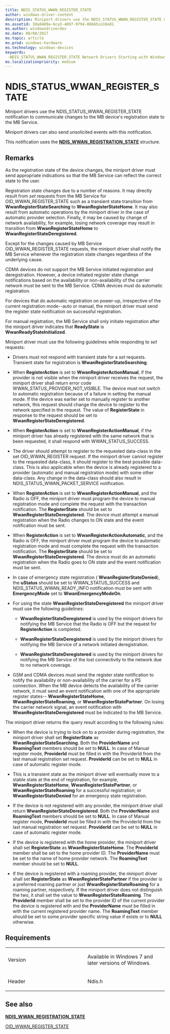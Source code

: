 ```yaml
---
title: NDIS_STATUS_WWAN_REGISTER_STATE
author: windows-driver-content
description: Miniport drivers use the NDIS_STATUS_WWAN_REGISTER_STATE notification to communicate changes to the MB device's registration state to the MB Service.
ms.assetid: 3da8489a-6ca3-4897-9794-86665ce10e81
ms.author: windowsdriverdev
ms.date: 08/08/2017
ms.topic: article
ms.prod: windows-hardware
ms.technology: windows-devices
keywords: 
 -NDIS_STATUS_WWAN_REGISTER_STATE Network Drivers Starting with Windows Vista
ms.localizationpriority: medium
---
```


# NDIS\_STATUS\_WWAN\_REGISTER\_STATE


Miniport drivers use the NDIS\_STATUS\_WWAN\_REGISTER\_STATE notification to communicate changes to the MB device's registration state to the MB Service.

Miniport drivers can also send unsolicited events with this notification.

This notification uses the [**NDIS\_WWAN\_REGISTRATION\_STATE**](https://msdn.microsoft.com/library/windows/hardware/ff567917) structure.

Remarks
-------

As the registration state of the device changes, the miniport driver must send appropriate indications so that the MB Service can reflect the correct state to the user.

Registration state changes due to a number of reasons. It may directly result from *set* requests from the MB Service for OID\_WWAN\_REGISTER\_STATE such as a transient state transition from **WwanRegisterStateSearching** to **WwanRegisterStateHome**. It may also result from automatic operations by the miniport driver in the case of automatic provider selection. Finally, it may be caused by change of network availability, for example, losing network coverage may result in transition from **WwanRegisterStateHome** to **WwanRegisterStateDeregistered**.

Except for the changes caused by MB Service OID\_WWAN\_REGISTER\_STATE requests, the miniport driver shall notify the MB Service whenever the registration state changes regardless of the underlying cause.

CDMA devices do not support the MB Service initiated registration and deregistration. However, a device initiated register state change notifications based on the availability or non-availability of the carrier network must be sent to the MB Service. CDMA devices must do automatic registration.

For devices that do automatic registration on power-up, irrespective of the current registration mode--auto or manual, the miniport driver must send the register state notification on successful registration.

For manual registration, the MB Service shall only initiate registration after the miniport driver indicates that **ReadyState** is **WwanReadyStateInitialized**.

Miniport driver must use the following guidelines while responding to *set* requests:

-   Drivers must not respond with transient state for a *set* requests. Transient state for registration is **WwanRegisterStateSearching**.

-   When **RegisterAction** is set to **WwanRegisterActionManual**, if the provider is not visible when the miniport driver receives the request, the miniport driver shall return error code WWAN\_STATUS\_PROVIDER\_NOT\_VISIBLE. The device must not switch to automatic registration because of a failure in setting the manual mode. If the device was earlier set to manually register to another network, this request should change the device to register to the network specified in the request. The value of **RegisterState** in response to the request should be set to **WwanRegisterStateDeregistered**.

-   When **RegisterAction** is set to **WwanRegisterActionManual**, if the miniport driver has already registered with the same network that is been requested, it shall respond with WWAN\_STATUS\_SUCCESS.

-   The driver should attempt to register to the requested data-class in the set OID\_WWAN\_REGISTER request. If the miniport driver cannot register to the requested data-class, it should register to the best possible data-class. This is also applicable when the device is already registered to a provider (automatic and manual registration mode) with some other data-class. Any change in the data-class should also result in NDIS\_STATUS\_WWAN\_PACKET\_SERVICE notification.

-   When **RegisterAction** is set to **WwanRegisterActionManual**, and the Radio is OFF, the miniport driver must program the device to manual registration mode and complete the request with the transaction notification. The **RegisterState** should be set to **WwanRegisterStateDeregistered**. The device must attempt a manual registration when the Radio changes to ON state and the event notification must be sent.

-   When **RegisterAction** is set to **WwanRegisterActionAutomatic**, and the Radio is OFF, the miniport driver must program the device to automatic registration mode and must complete the request with the transaction notification. The **RegisterState** should be set to **WwanRegisterStateDeregistered**. The device must do an automatic registration when the Radio goes to ON state and the event notification must be sent.

-   In case of emergency state registration ( **WwanRegisterStateDenied**), the **uStatus** should be set to WWAN\_STATUS\_SUCCESS and NDIS\_STATUS\_WWAN\_READY\_INFO notification must be sent with **EmergencyMode** set to **WwanEmergencyModeOn**.

-   For using the state **WwanRegisterStateDeregistered** the miniport driver must use the following guidelines:

    -   **WwanRegisterStateDeregistered** is used by the miniport drivers for notifying the MB Service that the Radio is OFF but the request for **RegisterAction** is completed.

    -   **WwanRegisterStateDeregistered** is used by the miniport drivers for notifying the MB Service of a network initiated deregistration.

    -   **WwanRegisterStateDeregistered** is used by the miniport drivers for notifying the MB Service of the lost connectivity to the network due to no network coverage.

-   GSM and CDMA devices must send the register state notification to notify the availability or non-availability of the carrier for a PS connection. When the MB device detects the availability of the carrier network, it must send an event notification with one of the appropriate register states-- **WwanRegisterStateHome**, **WwanRegisterStateRoaming**, or **WwanRegisterStatePartner**. On losing the carrier network signal, an event notification with **WwanRegisterStateDeregistered** must be indicated to the MB Service.

The miniport driver returns the query result according to the following rules:

-   When the device is trying to lock on to a provider during registration, the miniport driver shall set **RegisterState** as **WwanRegisterStateSearching**. Both the **ProviderName** and **RoamingText** members should be set to **NULL**. In case of Manual register mode, **ProviderId** must be filled in with the ProviderId from the last manual registration set request. **ProviderId** can be set to **NULL** in case of automatic register mode.

-   This is a transient state as the miniport driver will eventually move to a stable state at the end of registration, for example, **WwanRegisterStateHome**, **WwanRegisterStatePartner**, or **WwanRegisterStateRoaming** for a successful registration; or **WwanRegisterStateDenied** for an emergency state registration.

-   If the device is not registered with any provider, the miniport driver shall return **WwanRegisterStateDeregistered**. Both the **ProviderName** and **RoamingText** members should be set to **NULL**. In case of Manual register mode, **ProviderId** must be filled in with the ProviderId from the last manual registration set request. **ProviderId** can be set to **NULL** in case of automatic register mode.

-   If the device is registered with the home provider, the miniport driver shall set **RegisterState** as **WwanRegisterStateHome**. The **ProviderId** member shall be set to the home provider ID. The **ProviderName** must be set to the name of home provider network. The **RoamingText** member should be set to **NULL**.

-   If the device is registered with a roaming provider, the miniport driver shall set **RegisterState** as **WwanRegisterStatePartner** if the provider is a preferred roaming partner or just **WwanRegisterStateRoaming** for a roaming partner, respectively. If the miniport driver does not distinguish the two, it shall set the value to **WwanRegisterStateRoaming**. The **ProviderId** member shall be set to the provider ID of the current provider the device is registered with and the **ProviderName** must be filled in with the current registered provider name. The **RoamingText** member should be set to some provider specific string value if exists or to **NULL** otherwise.

Requirements
------------

<table>
<colgroup>
<col width="50%" />
<col width="50%" />
</colgroup>
<tbody>
<tr class="odd">
<td><p>Version</p></td>
<td><p>Available in Windows 7 and later versions of Windows.</p></td>
</tr>
<tr class="even">
<td><p>Header</p></td>
<td>Ndis.h</td>
</tr>
</tbody>
</table>

## See also


[**NDIS\_WWAN\_REGISTRATION\_STATE**](https://msdn.microsoft.com/library/windows/hardware/ff567917)

[OID\_WWAN\_REGISTER\_STATE](oid-wwan-register-state.md)

 

 




